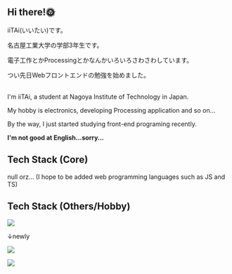## Hi there!🌞

iiTAi(いいたい)です。

名古屋工業大学の学部3年生です。

電子工作とかProcessingとかなんかいろいろさわさわしています。

つい先日Webフロントエンドの勉強を始めました。
<br><br/>

I'm iiTAi, a student at Nagoya Institute of Technology in Japan.

My hobby is electronics, developing Processing application and so on...

By the way, I just started studying front-end programing recently.

**I'm not good at English...sorry...**
<br />

## Tech Stack (Core)
null orz... (I hope to be added web programming languages ​​such as JS and TS)
<br />

## Tech Stack (Others/Hobby)
![](https://skillicons.dev/icons?i=arduino,c,cpp,processing,python,md,github)

↓newly

![](https://skillicons.dev/icons?i=html,css,js,react,node)

![](https://github-readme-stats.vercel.app/api/top-langs?username=iiTAi)

<!--
**iiTAi/iiTAi** is a ✨ _special_ ✨ repository because its `README.md` (this file) appears on your GitHub profile.

Here are some ideas to get you started:

- 🔭 I’m currently working on ...
- 🌱 I’m currently learning ...
- 👯 I’m looking to collaborate on ...
- 🤔 I’m looking for help with ...
- 💬 Ask me about ...
- 📫 How to reach me: ...
- 😄 Pronouns: ...
- ⚡ Fun fact: ...
-->
